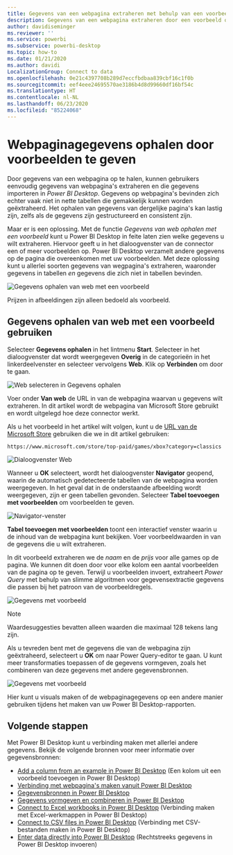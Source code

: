 ```yaml
---
title: Gegevens van een webpagina extraheren met behulp van een voorbeeld in Power BI Desktop
description: Gegevens van een webpagina extraheren door een voorbeeld op te geven van de gegevens die u wilt opvragen
author: davidiseminger
ms.reviewer: ''
ms.service: powerbi
ms.subservice: powerbi-desktop
ms.topic: how-to
ms.date: 01/21/2020
ms.author: davidi
LocalizationGroup: Connect to data
ms.openlocfilehash: 0e21c4397708b289d7eccfbdbaa839cbf16c1f0b
ms.sourcegitcommit: eef4eee24695570ae3186b4d8d99660df16bf54c
ms.translationtype: HT
ms.contentlocale: nl-NL
ms.lasthandoff: 06/23/2020
ms.locfileid: "85224068"
---
```

# <a name="get-webpage-data-by-providing-examples"></a>Webpaginagegevens ophalen door voorbeelden te geven

Door gegevens van een webpagina op te halen, kunnen gebruikers eenvoudig gegevens van webpagina's extraheren en die gegevens importeren in *Power BI Desktop*. Gegevens op webpagina's bevinden zich echter vaak niet in nette tabellen die gemakkelijk kunnen worden geëxtraheerd. Het ophalen van gegevens van dergelijke pagina's kan lastig zijn, zelfs als de gegevens zijn gestructureerd en consistent zijn.

Maar er is een oplossing. Met de functie *Gegevens van web ophalen met een voorbeeld* kunt u Power BI Desktop in feite laten zien welke gegevens u wilt extraheren. Hiervoor geeft u in het dialoogvenster van de connector een of meer voorbeelden op. Power BI Desktop verzamelt andere gegevens op de pagina die overeenkomen met uw voorbeelden. Met deze oplossing kunt u allerlei soorten gegevens van wegpagina's extraheren, waaronder gegevens in tabellen *en* gegevens die zich niet in tabellen bevinden.

![Gegevens ophalen van web met een voorbeeld](media/desktop-connect-to-web-by-example/web-by-example_01.png)

Prijzen in afbeeldingen zijn alleen bedoeld als voorbeeld.

## <a name="using-get-data-from-web-by-example"></a>Gegevens ophalen van web met een voorbeeld gebruiken

Selecteer **Gegevens ophalen** in het lintmenu **Start**. Selecteer in het dialoogvenster dat wordt weergegeven **Overig** in de categorieën in het linkerdeelvenster en selecteer vervolgens **Web**. Klik op **Verbinden** om door te gaan.

![Web selecteren in Gegevens ophalen](media/desktop-connect-to-web-by-example/web-by-example_03.png)

Voer onder **Van web** de URL in van de webpagina waarvan u gegevens wilt extraheren. In dit artikel wordt de webpagina van Microsoft Store gebruikt en wordt uitgelegd hoe deze connector werkt.

Als u het voorbeeld in het artikel wilt volgen, kunt u de [URL van de Microsoft Store](https://www.microsoft.com/store/top-paid/games/xbox?category=classics) gebruiken die we in dit artikel gebruiken:

    https://www.microsoft.com/store/top-paid/games/xbox?category=classics

![Dialoogvenster Web](media/desktop-connect-to-web-by-example/web-by-example_04.png)

Wanneer u **OK** selecteert, wordt het dialoogvenster **Navigator** geopend, waarin de automatisch gedetecteerde tabellen van de webpagina worden weergegeven. In het geval dat in de onderstaande afbeelding wordt weergegeven, zijn er geen tabellen gevonden. Selecteer **Tabel toevoegen met voorbeelden** om voorbeelden te geven.

![Navigator-venster](media/desktop-connect-to-web-by-example/web-by-example_05.png)

**Tabel toevoegen met voorbeelden** toont een interactief venster waarin u de inhoud van de webpagina kunt bekijken. Voer voorbeeldwaarden in van de gegevens die u wilt extraheren.

In dit voorbeeld extraheren we de *naam* en de *prijs* voor alle games op de pagina. We kunnen dit doen door voor elke kolom een aantal voorbeelden van de pagina op te geven. Terwijl u voorbeelden invoert, extraheert *Power Query* met behulp van slimme algoritmen voor gegevensextractie gegevens die passen bij het patroon van de voorbeeldregels.

![Gegevens met voorbeeld](media/desktop-connect-to-web-by-example/web-by-example_06.png)

> [!NOTE]
> Waardesuggesties bevatten alleen waarden die maximaal 128 tekens lang zijn.

Als u tevreden bent met de gegevens die van de webpagina zijn geëxtraheerd, selecteert u **OK** om naar Power Query-editor te gaan. U kunt meer transformaties toepassen of de gegevens vormgeven, zoals het combineren van deze gegevens met andere gegevensbronnen.

![Gegevens met voorbeeld](media/desktop-connect-to-web-by-example/web-by-example_07.png)

Hier kunt u visuals maken of de webpaginagegevens op een andere manier gebruiken tijdens het maken van uw Power BI Desktop-rapporten.

## <a name="next-steps"></a>Volgende stappen

Met Power BI Desktop kunt u verbinding maken met allerlei andere gegevens. Bekijk de volgende bronnen voor meer informatie over gegevensbronnen:

* [Add a column from an example in Power BI Desktop](../create-reports/desktop-add-column-from-example.md) (Een kolom uit een voorbeeld toevoegen in Power BI Desktop)
* [Verbinding met webpagina's maken vanuit Power BI Desktop](desktop-connect-to-web.md)
* [Gegevensbronnen in Power BI Desktop](desktop-data-sources.md)
* [Gegevens vormgeven en combineren in Power BI Desktop](desktop-shape-and-combine-data.md)
* [Connect to Excel workbooks in Power BI Desktop](desktop-connect-excel.md) (Verbinding maken met Excel-werkmappen in Power BI Desktop)
* [Connect to CSV files in Power BI Desktop](desktop-connect-csv.md) (Verbinding met CSV-bestanden maken in Power BI Desktop)
* [Enter data directly into Power BI Desktop](desktop-enter-data-directly-into-desktop.md) (Rechtstreeks gegevens in Power BI Desktop invoeren)
